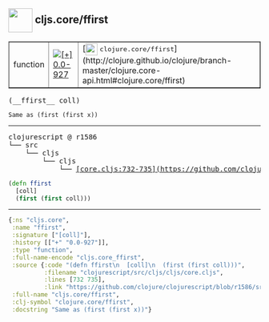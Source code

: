 ## <img width="48px" valign="middle" src="http://i.imgur.com/Hi20huC.png"> cljs.core/ffirst

 <table border="1">
<tr>
<td>function</td>
<td><a href="https://github.com/cljsinfo/api-refs/tree/0.0-927"><img valign="middle" alt="[+] 0.0-927" src="https://img.shields.io/badge/+-0.0--927-lightgrey.svg"></a> </td>
<td>
[<img height="24px" valign="middle" src="http://i.imgur.com/1GjPKvB.png"> <samp>clojure.core/ffirst</samp>](http://clojure.github.io/clojure/branch-master/clojure.core-api.html#clojure.core/ffirst)
</td>
</tr>
</table>

 <samp>
(__ffirst__ coll)<br>
</samp>

```
Same as (first (first x))
```

---

 <pre>
clojurescript @ r1586
└── src
    └── cljs
        └── cljs
            └── <ins>[core.cljs:732-735](https://github.com/clojure/clojurescript/blob/r1586/src/cljs/cljs/core.cljs#L732-L735)</ins>
</pre>

```clj
(defn ffirst
  [coll]
  (first (first coll)))
```


---

```clj
{:ns "cljs.core",
 :name "ffirst",
 :signature ["[coll]"],
 :history [["+" "0.0-927"]],
 :type "function",
 :full-name-encode "cljs.core_ffirst",
 :source {:code "(defn ffirst\n  [coll]\n  (first (first coll)))",
          :filename "clojurescript/src/cljs/cljs/core.cljs",
          :lines [732 735],
          :link "https://github.com/clojure/clojurescript/blob/r1586/src/cljs/cljs/core.cljs#L732-L735"},
 :full-name "cljs.core/ffirst",
 :clj-symbol "clojure.core/ffirst",
 :docstring "Same as (first (first x))"}

```

